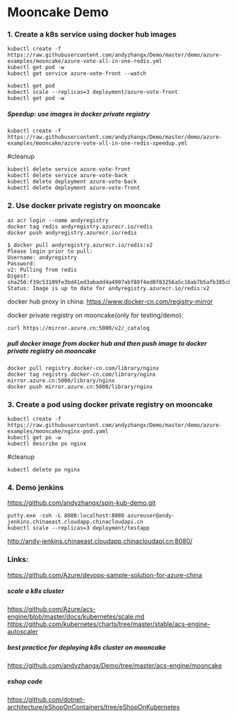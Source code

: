 # Mooncake Demo
### 1. Create a k8s service using docker hub images
```
kubectl create -f https://raw.githubusercontent.com/andyzhangx/Demo/master/demo/azure-examples/mooncake/azure-vote-all-in-one-redis.yml
kubectl get pod -w
kubectl get service azure-vote-front --watch

kubectl get pod
kubectl scale --replicas=3 deployment/azure-vote-front
kubectl get pod -w
```

##### Speedup: use images in docker private registry
```
kubectl create -f https://raw.githubusercontent.com/andyzhangx/Demo/master/demo/azure-examples/mooncake/azure-vote-all-in-one-redis-speedup.yml
```

#cleanup
```
kubectl delete service azure-vote-front
kubectl delete service azure-vote-back
kubectl delete deployment azure-vote-back
kubectl delete deployment azure-vote-front
```
### 2. Use docker private registry on mooncake
```
az acr login --name andyregistry
docker tag redis andyregistry.azurecr.io/redis
docker push andyregistry.azurecr.io/redis

$ docker pull andyregistry.azurecr.io/redis:v2
Please login prior to pull:
Username: andyregistry
Password:
v2: Pulling from redis
Digest: sha256:f39c53109fe3bd41ed3abadd4a4997abf88f4ed0f83256a5c16ab7b5afb385cb
Status: Image is up to date for andyregistry.azurecr.io/redis:v2
```

docker hub proxy in china: https://www.docker-cn.com/registry-mirror

docker private registry on mooncake(only for testing/demo): 
```
curl https://mirror.azure.cn:5000/v2/_catalog
```

##### pull docker image from docker hub and then push image to docker private registry on mooncake
```
docker pull registry.docker-cn.com/library/nginx
docker tag registry.docker-cn.com/library/nginx mirror.azure.cn:5000/library/nginx
docker push mirror.azure.cn:5000/library/nginx
```

### 3. Create a pod using docker private registry on mooncake
```
kubectl create -f https://raw.githubusercontent.com/andyzhangx/Demo/master/demo/azure-examples/mooncake/nginx-pod.yaml
kubectl get po -w
kubectl describe po nginx
```

#cleanup
```
kubectl delete po nginx
```

### 4. Demo jenkins 
https://github.com/andyzhangx/spin-kub-demo.git
```
putty.exe -ssh -L 8080:localhost:8080 azureuser@andy-jenkins.chinaeast.cloudapp.chinacloudapi.cn
kubectl scale --replicas=3 deployment/testapp
```
http://andy-jenkins.chinaeast.cloudapp.chinacloudapi.cn:8080/

### Links:
https://github.com/Azure/devops-sample-solution-for-azure-china

##### scale a k8s cluster
https://github.com/Azure/acs-engine/blob/master/docs/kubernetes/scale.md
https://github.com/kubernetes/charts/tree/master/stable/acs-engine-autoscaler

##### best practice for deploying k8s cluster on mooncake
https://github.com/andyzhangx/Demo/tree/master/acs-engine/mooncake

##### eshop code
https://github.com/dotnet-architecture/eShopOnContainers/tree/eShopOnKubernetes
